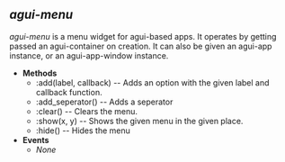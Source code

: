 _agui-menu_
------------

_agui-menu_ is a menu widget for agui-based apps. It operates by getting passed an agui-container on creation. It can also be given an agui-app instance, or an agui\-app-window instance.

  * **Methods**
    * :add(label, callback) -- Adds an option with the given label and callback function.
    * :add_seperator() -- Adds a seperator
    * :clear() -- Clears the menu.
    * :show(x, y) -- Shows the given menu in the given place.
    * :hide() -- Hides the menu
  * **Events**
    * *None*
